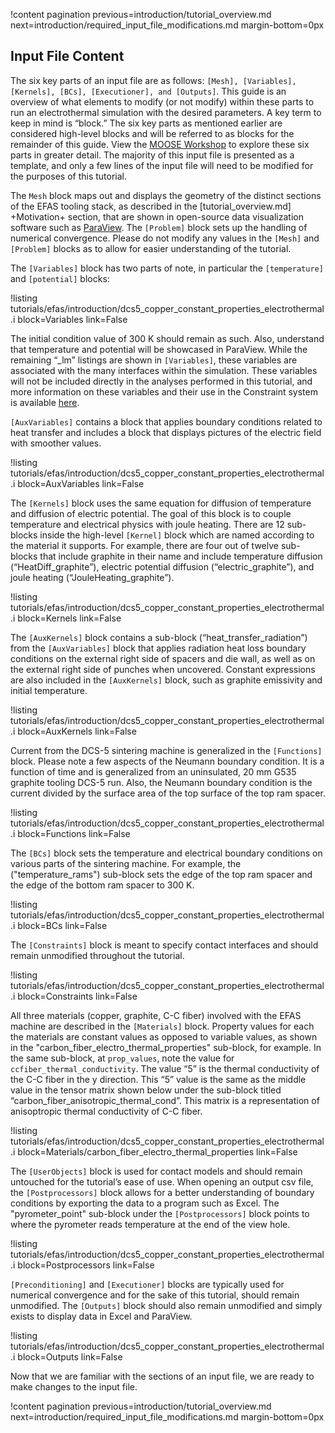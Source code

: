 !content pagination previous=introduction/tutorial_overview.md
                    next=introduction/required_input_file_modifications.md
                    margin-bottom=0px

## Input File Content

The six key parts of an input file are as follows: `[Mesh], [Variables], [Kernels], [BCs], [Executioner], and [Outputs]`. This guide is an overview of what elements to modify (or not modify) within these parts to run an electrothermal simulation with the desired parameters. A key term to keep in mind is “block.” The six key parts as mentioned earlier are considered high-level blocks and will be referred to as blocks for the remainder of this guide. View the [MOOSE Workshop](https://mooseframework.inl.gov/workshop/#/) to explore these six parts in greater detail. The majority of this input file is presented as a template, and only a few lines of the input file will need to be modified for the purposes of this tutorial.

The `Mesh` block maps out and displays the geometry of the distinct sections of the EFAS tooling stack, as described in the [tutorial_overview.md] +Motivation+ section, that are shown in open-source data visualization software such as [ParaView](https://www.paraview.org). The `[Problem]` block sets up the handling of numerical convergence. Please do not modify any values in the `[Mesh]` and `[Problem]` blocks as to allow for easier understanding of the tutorial.

The `[Variables]` block has two parts of note, in particular the `[temperature]` and `[potential]` blocks: 

!listing tutorials/efas/introduction/dcs5_copper_constant_properties_electrothermal.i
         block=Variables
         link=False

The initial condition value of 300 K should remain as such. Also, understand that temperature and potential will be showcased in ParaView. While the remaining “_lm” listings are shown in `[Variables]`, these variables are associated with the many interfaces within the simulation. These variables will not be included directly in the analyses performed in this tutorial, and more information on these variables and their use in the Constraint system is available [here](https://mooseframework.inl.gov/syntax/Constraints/). 

`[AuxVariables]` contains a block that applies boundary conditions related to heat transfer and includes a block that displays pictures of the electric field with smoother values. 

!listing tutorials/efas/introduction/dcs5_copper_constant_properties_electrothermal.i
         block=AuxVariables
         link=False

The `[Kernels]` block uses the same equation for diffusion of temperature and diffusion of electric potential. The goal of this block is to couple temperature and electrical physics with joule heating. There are 12 sub-blocks inside the high-level `[Kernel]` block which are named according to the material it supports. For example, there are four out of twelve sub-blocks that include graphite in their name and include temperature diffusion (“HeatDiff_graphite”), electric potential diffusion (“electric_graphite”), and joule heating (“JouleHeating_graphite”).

!listing tutorials/efas/introduction/dcs5_copper_constant_properties_electrothermal.i
         block=Kernels
         link=False

The `[AuxKernels]` block contains a sub-block (“heat_transfer_radiation”) from the `[AuxVariables]` block that applies radiation heat loss boundary conditions on the external right side of spacers and die wall, as well as on the external right side of punches when uncovered. Constant expressions are also included in the `[AuxKernels]` block, such as graphite emissivity and initial temperature. 

!listing tutorials/efas/introduction/dcs5_copper_constant_properties_electrothermal.i
         block=AuxKernels
         link=False

Current from the DCS-5 sintering machine is generalized in the `[Functions]` block. Please note a few aspects of the Neumann boundary condition. It is a function of time and is generalized from an uninsulated, 20 mm G535 graphite tooling DCS-5 run. Also, the Neumann boundary condition is the current divided by the surface area of the top surface of the top ram spacer.   

!listing tutorials/efas/introduction/dcs5_copper_constant_properties_electrothermal.i
         block=Functions
         link=False

The `[BCs]` block sets the temperature and electrical boundary conditions on various parts of the sintering machine. For example, the ("temperature_rams") sub-block sets the edge of the top ram spacer and the edge of the bottom ram spacer to 300 K. 

!listing tutorials/efas/introduction/dcs5_copper_constant_properties_electrothermal.i
         block=BCs
         link=False

The `[Constraints]` block is meant to specify contact interfaces and should remain unmodified throughout the tutorial. 

!listing tutorials/efas/introduction/dcs5_copper_constant_properties_electrothermal.i
         block=Constraints
         link=False

All three materials (copper, graphite, C-C fiber) involved with the EFAS machine are described in the `[Materials]` block. Property values for each the materials are constant values as opposed to variable values, as shown in the "carbon_fiber_electro_thermal_properties" sub-block, for example. In the same sub-block, at `prop_values`, note the value for `ccfiber_thermal_conductivity`. The value “5” is the thermal conductivity of the C-C fiber in the y direction. This “5” value is the same as the middle value in the tensor matrix shown below under the sub-block titled “carbon_fiber_anisotropic_thermal_cond”. This matrix is a representation of anisoptropic thermal conductivity of C-C fiber. 

!listing tutorials/efas/introduction/dcs5_copper_constant_properties_electrothermal.i
         block=Materials/carbon_fiber_electro_thermal_properties
         link=False

The `[UserObjects]` block is used for contact models and should remain untouched for the tutorial’s ease of use. When opening an output csv file, the `[Postprocessors]` block allows for a better understanding of boundary conditions by exporting the data to a program such as Excel. The "pyrometer_point" sub-block under the `[Postprocessors]` block points to where the pyrometer reads temperature at the end of the view hole. 

!listing tutorials/efas/introduction/dcs5_copper_constant_properties_electrothermal.i
         block=Postprocessors
         link=False

`[Preconditioning]` and `[Executioner]` blocks are typically used for numerical convergence and for the sake of this tutorial, should remain unmodified. The `[Outputs]` block should also remain unmodified and simply exists to display data in Excel and ParaView. 

!listing tutorials/efas/introduction/dcs5_copper_constant_properties_electrothermal.i
         block=Outputs
         link=False

Now that we are familiar with the sections of an input file, we are ready to make changes to the input file.

!content pagination previous=introduction/tutorial_overview.md
                    next=introduction/required_input_file_modifications.md
                    margin-bottom=0px